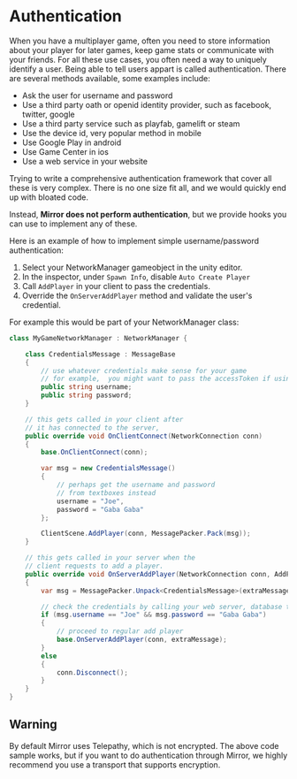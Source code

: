 # Authentication

When you have a multiplayer game,  often you need to store information about your player for later games, keep game stats or communicate with your friends. For all these use cases,  you often need a way to uniquely identify a user. Being able to tell users appart is called authentication.  There are several methods available,  some examples include:

* Ask the user for username and password
* Use a third party oath or openid identity provider, such as facebook, twitter, google
* Use a third party service such as playfab, gamelift or steam
* Use the device id,  very popular method in mobile
* Use Google Play in android
* Use Game Center in ios
* Use a web service in your website

Trying to write a comprehensive authentication framework that cover all these is very complex.  There is no one size fit all, and we would quickly end up with bloated code. 

Instead, **Mirror does not perform authentication**,  but we provide hooks you can use to implement any of these. 

Here is an example of how to implement simple username/password authentication:

1) Select your NetworkManager gameobject in the unity editor.
2) In the inspector, under `Spawn Info`, disable `Auto Create Player`
3) Call `AddPlayer` in your client to pass the credentials. 
4) Override the `OnServerAddPlayer` method and validate the user's credential.


For example this would be part of your NetworkManager class:

```cs
class MyGameNetworkManager : NetworkManager {

    class CredentialsMessage : MessageBase
    {
        // use whatever credentials make sense for your game
        // for example,  you might want to pass the accessToken if using oauth
        public string username;
        public string password;
    }

    // this gets called in your client after 
    // it has connected to the server,  
    public override void OnClientConnect(NetworkConnection conn)
    {
        base.OnClientConnect(conn);

        var msg = new CredentialsMessage()
        {
            // perhaps get the username and password
            // from textboxes instead
            username = "Joe",
            password = "Gaba Gaba"
        };

        ClientScene.AddPlayer(conn, MessagePacker.Pack(msg));
    }

    // this gets called in your server when the 
    // client requests to add a player.
    public override void OnServerAddPlayer(NetworkConnection conn, AddPlayerMessage extraMessage)
    {
        var msg = MessagePacker.Unpack<CredentialsMessage>(extraMessage.value);

        // check the credentials by calling your web server, database table, playfab api, or any method appropriate.
        if (msg.username == "Joe" && msg.password == "Gaba Gaba")
        {
            // proceed to regular add player
            base.OnServerAddPlayer(conn, extraMessage);
        }
        else
        {
            conn.Disconnect();
        }
    }
}

```

## Warning

By default Mirror uses Telepathy,  which is not encrypted.  The above code sample works,  but if you want to do authentication through Mirror,  we highly recommend you use a transport that supports encryption. 
